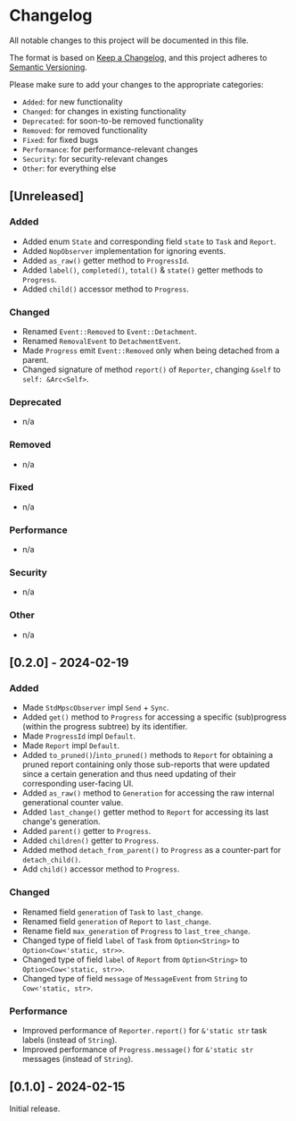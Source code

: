 # Changelog

All notable changes to this project will be documented in this file.

The format is based on [Keep a Changelog](https://keepachangelog.com/en/1.0.0/),
and this project adheres to [Semantic Versioning](https://semver.org/spec/v2.0.0.html).

Please make sure to add your changes to the appropriate categories:

- `Added`: for new functionality
- `Changed`: for changes in existing functionality
- `Deprecated`: for soon-to-be removed functionality
- `Removed`: for removed functionality
- `Fixed`: for fixed bugs
- `Performance`: for performance-relevant changes
- `Security`: for security-relevant changes
- `Other`: for everything else

## [Unreleased]

### Added

- Added enum `State` and corresponding field `state` to `Task` and `Report`.
- Added `NopObserver` implementation for ignoring events.
- Added `as_raw()` getter method to `ProgressId`.
- Added `label()`, `completed()`, `total()` & `state()` getter methods to `Progress`.
- Added `child()` accessor method to `Progress`.

### Changed

- Renamed `Event::Removed` to `Event::Detachment`.
- Renamed `RemovalEvent` to `DetachmentEvent`.
- Made `Progress` emit `Event::Removed` only when being detached from a parent.
- Changed signature of method `report()` of `Reporter`, changing `&self` to `self: &Arc<Self>`.

### Deprecated

- n/a

### Removed

- n/a

### Fixed

- n/a

### Performance

- n/a

### Security

- n/a

### Other

- n/a

## [0.2.0] - 2024-02-19

### Added

- Made `StdMpscObserver` impl `Send` + `Sync`.
- Added `get()` method to `Progress` for accessing a specific (sub)progress (within the progress subtree) by its identifier.
- Made `ProgressId` impl `Default`.
- Made `Report` impl `Default`.
- Added `to_pruned()`/`into_pruned()` methods to `Report` for obtaining a pruned report containing only those sub-reports that were updated since a certain generation and thus need updating of their corresponding user-facing UI.
- Added `as_raw()` method to `Generation` for accessing the raw internal generational counter value.
- Added `last_change()` getter method to `Report` for accessing its last change's generation.
- Added `parent()` getter to `Progress`.
- Added `children()` getter to `Progress`.
- Added method `detach_from_parent()` to `Progress` as a counter-part for `detach_child()`.
- Add `child()` accessor method to `Progress`.

### Changed

- Renamed field `generation` of `Task` to `last_change`.
- Renamed field `generation` of `Report` to `last_change`.
- Rename field `max_generation` of `Progress` to `last_tree_change`.
- Changed type of field `label` of `Task` from `Option<String>` to `Option<Cow<'static, str>>`.
- Changed type of field `label` of `Report` from `Option<String>` to `Option<Cow<'static, str>>`.
- Changed type of field `message` of `MessageEvent` from `String` to `Cow<'static, str>`.

### Performance

- Improved performance of `Reporter.report()` for `&'static str` task labels (instead of `String`).
- Improved performance of `Progress.message()` for `&'static str` messages (instead of `String`).

## [0.1.0] - 2024-02-15

Initial release.
